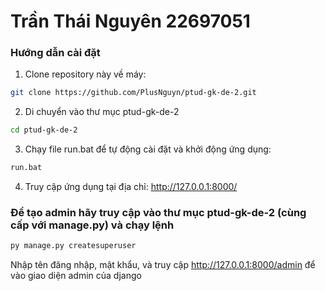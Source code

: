# Trần Thái Nguyên 22697051

### Hướng dẫn cài đặt

1. Clone repository này về máy:
```bash
git clone https://github.com/PlusNguyn/ptud-gk-de-2.git
```

2. Di chuyển vào thư mục ptud-gk-de-2
```bash
cd ptud-gk-de-2
```

3. Chạy file run.bat để tự động cài đặt và khởi động ứng dụng:
```bash
run.bat
```

4. Truy cập ứng dụng tại địa chỉ: http://127.0.0.1:8000/

### Để tạo admin hãy truy cập vào thư mục ptud-gk-de-2 (cùng cấp với manage.py) và chạy lệnh
```bash
py manage.py createsuperuser
```

Nhập tên đăng nhập, mật khẩu, và truy cập http://127.0.0.1:8000/admin để vào giao diện admin của django
